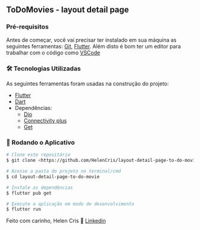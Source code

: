 ## ToDoMovies - layout detail page

### Pré-requisitos

Antes de começar, você vai precisar ter instalado em sua máquina as seguintes ferramentas:
[Git](https://git-scm.com), [Flutter](https://docs.flutter.dev/get-started/install).
Além disto é bom ter um editor para trabalhar com o código como [VSCode](https://code.visualstudio.com/)

### 🛠 Tecnologias Utilizadas

As seguintes ferramentas foram usadas na construção do projeto:

- [Flutter](https://docs.flutter.dev/)
- [Dart](https://dart.dev/)
- Dependências:
  - [Dio](https://pub.dev/packages/dio)
  - [Connectivity plus](https://pub.dev/packages/connectivity_plus)
  - [Get](https://pub.dev/packages/get)

### 🎲 Rodando o Aplicativo

```bash
# Clone este repositório
$ git clone <https://github.com/HelenCris/layout-detail-page-to-do-movie>

# Acesse a pasta do projeto no terminal/cmd
$ cd layout-detail-page-to-do-movie

# Instale as dependências
$ flutter pub get

# Execute a aplicação em modo de desenvolvimento
$ flutter run

```

Feito com carinho, Helen Cris :wave: [Linkedin](https://www.linkedin.com/in/helen-cris-fernandes/)
